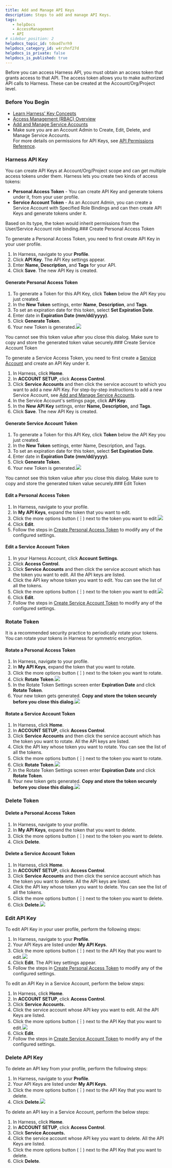 ```yaml
---
title: Add and Manage API Keys
description: Steps to add and manage API Keys.
tags: 
   - helpDocs
   - AccessManagement
   - API
# sidebar_position: 2
helpdocs_topic_id: tdoad7xrh9
helpdocs_category_id: w4rzhnf27d
helpdocs_is_private: false
helpdocs_is_published: true
---
```


Before you can access Harness API, you must obtain an access token that grants access to that API. The access token allows you to make authorized API calls to Harness. These can be created at the Account/Org/Project level.

### Before You Begin

* [Learn Harness' Key Concepts](/article/hv2758ro4e-learn-harness-key-concepts)
* [Access Management (RBAC) Overview](/article/vz5cq0nfg2-rbac-in-harness)
* [Add and Manage Service Accounts](/article/e5p4hdq6bd)
* Make sure you are an Account Admin to Create, Edit, Delete, and Manage Service Accounts.  
For more details on permissions for API Keys, see [API Permissions Reference](/article/bhkc68vy9c).

### Harness API Key

You can create API Keys at Account/Org/Project scope and can get multiple access tokens under them. Harness lets you create two kinds of access tokens:

* **Personal Access Token** - You can create API Key and generate tokens under it, from your user profile.
* **Service Account Token** - As an Account Admin, you can create a Service Account with Specified Role Bindings and can then create API Keys and generate tokens under it.

Based on its type, the token would inherit permissions from the User/Service Account role binding.### Create Personal Access Token

To generate a Personal Access Token, you need to first create API Key in your user profile.

1. In Harness, navigate to your **Profile**.
2. Click **API Key**. The API Key settings appear.
3. Enter **Name, Description,** and **Tags** for your API.
4. Click **Save**. The new API Key is created.

#### Generate Personal Access Token

1. To generate a Token for this API Key, click **Token** below the API Key you just created.
2. In the **New Token** settings, enter **Name**, **Description**, and **Tags**.
3. To set an expiration date for this token, select **Set Expiration Date**.
4. Enter date in **Expiration Date (mm/dd/yyyy)**.
5. Click **Generate Token**.
6. Your new Token is generated.![](https://files.helpdocs.io/i5nl071jo5/articles/tdoad7xrh9/1625894114082/screenshot-2021-07-10-at-10-44-16-am.png)

You cannot see this token value after you close this dialog. Make sure to copy and store the generated token value securely.### Create Service Account Token

To generate a Service Access Token, you need to first create a [Service Account](/article/e5p4hdq6bd) and create an API Key under it.

1. In Harness, click **Home**.
2. In **ACCOUNT SETUP**, click **Access Control**.
3. Click **Service Accounts** and then click the service account to which you want to add a new API Key. For step-by-step instructions to add a new Service Account, see [Add and Manage Service Accounts](/article/e5p4hdq6bd).
4. In the Service Account's settings page, click **API Key**.
5. In the **New API Key** settings, enter **Name, Description,** and **Tags**.
6. Click **Save**. The new API Key is created.

#### Generate Service Account Token

1. To generate a Token for this API Key, click **Token** below the API Key you just created.
2. In the **New Token** settings, enter Name, Description, and Tags.
3. To set an expiration date for this token, select **Set Expiration Date**.
4. Enter date in **Expiration Date (mm/dd/yyyy)**.
5. Click **Generate Token**.
6. Your new Token is generated.![](https://files.helpdocs.io/i5nl071jo5/articles/tdoad7xrh9/1625893969426/screenshot-2021-07-10-at-10-33-16-am.png)

You cannot see this token value after you close this dialog. Make sure to copy and store the generated token value securely.### Edit Token

#### Edit a Personal Access Token

1. In Harness, navigate to your profile.
2. In **My API Keys**, expand the token that you want to edit.
3. Click the more options button (**︙**) next to the token you want to edit.![](https://files.helpdocs.io/i5nl071jo5/articles/tdoad7xrh9/1625836186572/screenshot-2021-07-09-at-6-37-36-pm.png)
4. Click **Edit**.
5. Follow the steps in [Create Personal Access Token](https://ngdocs.harness.io/article/tdoad7xrh9-add-and-manage-api-keys#create_personal_access_token_2) to modify any of the configured settings.

#### Edit a Service Account Token

1. In your Harness Account, click **Account Settings**.
2. Click **Access Control**.
3. Click **Service Accounts** and then click the service account which has the token you want to edit. All the API keys are listed.
4. Click the API key whose token you want to edit. You can see the list of all the tokens.
5. Click the more options button (**︙**) next to the token you want to edit.![](https://files.helpdocs.io/kw8ldg1itf/articles/tdoad7xrh9/1665053560333/screenshot-2022-10-06-at-4-22-14-pm.png)
6. Click **Edit**.
7. Follow the steps in [Create Service Account Token](https://ngdocs.harness.io/article/tdoad7xrh9-add-and-manage-api-keys#create_service_account_token_2) to modify any of the configured settings.

### Rotate Token

It is a recommended security practice to periodically rotate your tokens. You can rotate your tokens in Harness for symmetric encryption.

#### Rotate a Personal Access Token

1. In Harness, navigate to your profile.
2. In **My API Keys**, expand the token that you want to rotate.
3. Click the more options button (**︙**) next to the token you want to rotate.
4. Click **Rotate Token**.![](https://files.helpdocs.io/i5nl071jo5/articles/tdoad7xrh9/1625913521339/screenshot-2021-07-10-at-4-07-01-pm.png)
5. In the Rotate Token Settings screen enter **Expiration Date** and click **Rotate Token**.
6. Your new token gets generated. **Copy and store the token securely before you close this dialog.**![](https://files.helpdocs.io/i5nl071jo5/articles/tdoad7xrh9/1625917798421/screenshot-2021-07-10-at-5-18-42-pm.png)

#### Rotate a Service Account Token

1. In Harness, click **Home**.
2. In **ACCOUNT SETUP**, click **Access Control**.
3. Click **Service Accounts** and then click the service account which has the token you want to rotate. All the API keys are listed.
4. Click the API key whose token you want to rotate. You can see the list of all the tokens.
5. Click the more options button (**︙**) next to the token you want to rotate.
6. Click **Rotate Token**.![](https://files.helpdocs.io/i5nl071jo5/articles/tdoad7xrh9/1625913521339/screenshot-2021-07-10-at-4-07-01-pm.png)
7. In the Rotate Token Settings screen enter **Expiration Date** and click **Rotate Token**.
8. Your new token gets generated. **Copy and store the token securely before you close this dialog.**![](https://files.helpdocs.io/i5nl071jo5/articles/tdoad7xrh9/1625918144844/screenshot-2021-07-10-at-5-24-18-pm.png)

### Delete Token

#### Delete a Personal Access Token

1. In Harness, navigate to your profile.
2. In **My API Keys**, expand the token that you want to delete.
3. Click the more options button (**︙**) next to the token you want to delete.
4. Click **Delete**.

#### Delete a Service Account Token

1. In Harness, click **Home**.
2. In **ACCOUNT SETUP**, click **Access Control**.
3. Click **Service Accounts** and then click the service account which has the token you want to delete. All the API keys are listed.
4. Click the API key whose token you want to delete. You can see the list of all the tokens.
5. Click the more options button (**︙**) next to the token you want to delete.
6. Click **Delete**.![](https://files.helpdocs.io/i5nl071jo5/articles/tdoad7xrh9/1625918343727/screenshot-2021-07-10-at-5-28-06-pm.png)

### Edit API Key

To edit API Key in your user profile, perform the following steps:

1. In Harness, navigate to your **Profile**.
2. Your API Keys are listed under **My API Keys**.
3. Click the more options button (**︙**) next to the API Key that you want to edit.![](https://files.helpdocs.io/i5nl071jo5/articles/tdoad7xrh9/1625807100634/screenshot-2021-07-09-at-10-33-04-am.png)
4. Click **Edit**. The API key settings appear.
5. Follow the steps in [Create Personal Access Token](https://ngdocs.harness.io/article/tdoad7xrh9-add-and-manage-api-keys#create_personal_access_token) to modify any of the configured settings.

To edit an API Key in a Service Account, perform the below steps:

1. In Harness, click **Home**.
2. In **ACCOUNT SETUP**, click **Access Control**.
3. Click **Service Accounts.**
4. Click the service account whose API key you want to edit. All the API Keys are listed.
5. Click the more options button (**︙**) next to the API Key that you want to edit.![](https://files.helpdocs.io/i5nl071jo5/articles/tdoad7xrh9/1625807742547/screenshot-2021-07-09-at-10-44-03-am.png)
6. Click **Edit**.
7. Follow the steps in [Create Service Account Token](https://ngdocs.harness.io/article/tdoad7xrh9-add-and-manage-api-keys#create_service_account_token) to modify any of the configured settings.

### Delete API Key

To delete an API key from your profile, perform the following steps:

1. In Harness, navigate to your **Profile**.
2. Your API Keys are listed under **My API Keys**.
3. Click the more options button (**︙**) next to the API Key that you want to delete.
4. Click **Delete**.![](https://files.helpdocs.io/i5nl071jo5/articles/tdoad7xrh9/1625808251911/screenshot-2021-07-09-at-10-53-19-am.png)

To delete an API key in a Service Account, perform the below steps:

1. In Harness, click **Home**.
2. In **ACCOUNT SETUP**, click **Access Control**.
3. Click **Service Accounts.**
4. Click the service account whose API key you want to delete. All the API Keys are listed.
5. Click the more options button (**︙**) next to the API Key that you want to delete.
6. Click **Delete**.

